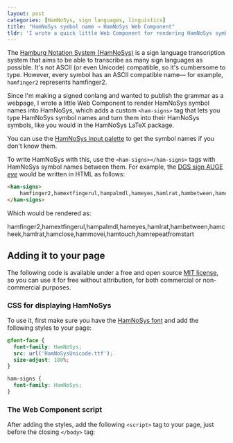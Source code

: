 ```yaml
---
layout: post
categories: [HamNoSys, sign languages, linguistics]
title: "HamNoSys symbol name → HamNoSys Web Component"
tldr: 'I wrote a quick little Web Component for rendering HamNoSys symbol names into their corresponding HamNoSys characters that you can put on any web page.'
---
```


The [Hamburg Notation System (HamNoSys)](https://www.sign-lang.uni-hamburg.de/dgs-korpus/hamnosys-97.html) is a sign language transcription system that aims to be able to transcribe as many sign languages as possible. It's not ASCII (or even Unicode) compatible, so it's cumbersome to type. However, every symbol has an ASCII compatible name― for example, `hamfinger2` represents <ham-signs>hamfinger2</ham-signs>.

Since I'm making a signed conlang and wanted to publish the grammar as a webpage, I wrote a little Web Component to render HamNoSys symbol names into HamNoSys, which adds a custom `<ham-signs>` tag that lets you type HamNoSys symbol names and turn them into their HamNoSys symbols, like you would in the HamNoSys LaTeX package.

You can use the [HamNoSys input palette](https://www.sign-lang.uni-hamburg.de/hamnosys/input/) to get the symbol names if you don't know them.

To write HamNoSys with this, use the `<ham-signs></ham-signs>` tags with HamNoSys symbol names between them. For example, the <a href="https://www.sign-lang.uni-hamburg.de/korpusdict/bags/bag84.html">DGS sign <span class="small-caps">AUGE</span> *eye*</a> would be written in HTML as follows:

```html
<ham-signs>
    hamfinger2,hamextfingerul,hampalmdl,hameyes,hamlrat,hambetween,hamcheek,hamlrat,hamclose,hammovei,hamtouch,hamrepeatfromstart
</ham-signs>
```

Which would be rendered as:

<ham-signs class="text-3xl">
    hamfinger2,hamextfingerul,hampalmdl,hameyes,hamlrat,hambetween,hamcheek,hamlrat,hamclose,hammovei,hamtouch,hamrepeatfromstart
</ham-signs>

## Adding it to your page
The following code is available under a free and open source [MIT license](https://opensource.org/license/MIT), so you can use it for free without attribution, for both commercial or non-commercial purposes.

### CSS for displaying HamNoSys
To use it, first make sure you have the [HamNoSys font](https://www.fdr.uni-hamburg.de/record/9725#.YgKI8hNKhpI) and add the following styles to your page:

```css
@font-face {
  font-family: HamNoSys;
  src: url('HamNoSysUnicode.ttf');
  size-adjust: 180%;
}

ham-signs {
  font-family: HamNoSys;
}
```

### The Web Component script
After adding the styles, add the following `<script>` tag to your page, just before the closing `</body>` tag:

<script src="https://gist.github.com/fechan/fc7e98523dcc45da956c11bbccc8cc7e.js"></script>

<script src="{{ '/assets/js/hamnosys-elem.js' | absolute_url }}"></script>